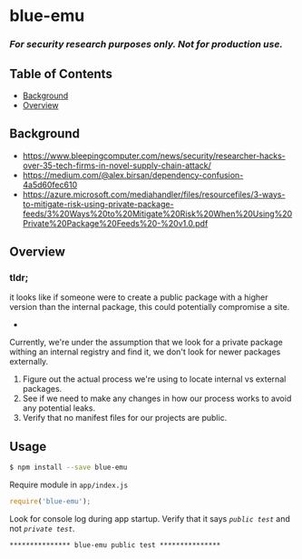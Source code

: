 # blue-emu

### *For security research purposes only. Not for production use.*

## Table of Contents

- [Background](#background)
- [Overview](#overview)

## <a name="background"></a> Background

- https://www.bleepingcomputer.com/news/security/researcher-hacks-over-35-tech-firms-in-novel-supply-chain-attack/
- https://medium.com/@alex.birsan/dependency-confusion-4a5d60fec610
- https://azure.microsoft.com/mediahandler/files/resourcefiles/3-ways-to-mitigate-risk-using-private-package-feeds/3%20Ways%20to%20Mitigate%20Risk%20When%20Using%20Private%20Package%20Feeds%20-%20v1.0.pdf

## <a name="overview"></a> Overview

### tldr;
it looks like if someone were to create a public package with a higher version than the internal package, this could potentially compromise a site.

-

Currently, we're under the assumption that we look for a private package withing an internal registry and find it, we don't look for newer packages externally.

1. Figure out the actual process we're using to locate internal vs external packages.
2. See if we need to make any changes in how our process works to avoid any potential leaks.
3. Verify that no manifest files for our projects are public.

## Usage

```sh
$ npm install --save blue-emu
```

Require module in `app/index.js`

```js
require('blue-emu');
```

Look for console log during app startup. Verify that it says *`public test`* and not *`private test`*.

```
*************** blue-emu public test ***************
```
